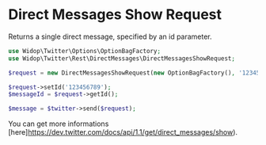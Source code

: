 # Direct Messages Show Request

Returns a single direct message, specified by an id parameter.

``` php
use Widop\Twitter\Options\OptionBagFactory;
use Widop\Twitter\Rest\DirectMessages\DirectMessagesShowRequest;

$request = new DirectMessagesShowRequest(new OptionBagFactory(), '123456789');

$request->setId('123456789');
$messageId = $request->getId();

$message = $twitter->send($request);
```

You can get more informations [here]https://dev.twitter.com/docs/api/1.1/get/direct_messages/show).

